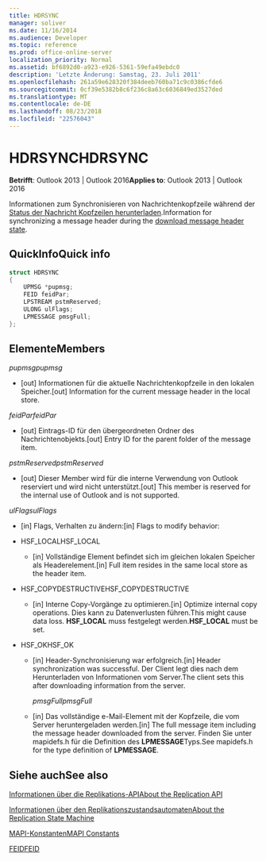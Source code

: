 ```yaml
---
title: HDRSYNC
manager: soliver
ms.date: 11/16/2014
ms.audience: Developer
ms.topic: reference
ms.prod: office-online-server
localization_priority: Normal
ms.assetid: bf6892d0-a923-e926-5361-59efa49ebdc0
description: 'Letzte Änderung: Samstag, 23. Juli 2011'
ms.openlocfilehash: 261a59e628320f384deeb760ba71c9c0386cfde6
ms.sourcegitcommit: 0cf39e5382b8c6f236c8a63c6036849ed3527ded
ms.translationtype: MT
ms.contentlocale: de-DE
ms.lasthandoff: 08/23/2018
ms.locfileid: "22576043"
---
```

# <a name="hdrsync"></a><span data-ttu-id="c7132-103">HDRSYNC</span><span class="sxs-lookup"><span data-stu-id="c7132-103">HDRSYNC</span></span>

  
  
<span data-ttu-id="c7132-104">**Betrifft**: Outlook 2013 | Outlook 2016</span><span class="sxs-lookup"><span data-stu-id="c7132-104">**Applies to**: Outlook 2013 | Outlook 2016</span></span> 
  
<span data-ttu-id="c7132-105">Informationen zum Synchronisieren von Nachrichtenkopfzeile während der [Status der Nachricht Kopfzeilen herunterladen](download-message-header-state.md).</span><span class="sxs-lookup"><span data-stu-id="c7132-105">Information for synchronizing a message header during the [download message header state](download-message-header-state.md).</span></span>
  
## <a name="quick-info"></a><span data-ttu-id="c7132-106">QuickInfo</span><span class="sxs-lookup"><span data-stu-id="c7132-106">Quick info</span></span>

```cpp
struct HDRSYNC 
{ 
    UPMSG *pupmsg; 
    FEID feidPar; 
    LPSTREAM pstmReserved; 
    ULONG ulFlags; 
    LPMESSAGE pmsgFull; 
};
```

## <a name="members"></a><span data-ttu-id="c7132-107">Elemente</span><span class="sxs-lookup"><span data-stu-id="c7132-107">Members</span></span>

 <span data-ttu-id="c7132-108">_pupmsg_</span><span class="sxs-lookup"><span data-stu-id="c7132-108">_pupmsg_</span></span>
  
- <span data-ttu-id="c7132-109">[out] Informationen für die aktuelle Nachrichtenkopfzeile in den lokalen Speicher.</span><span class="sxs-lookup"><span data-stu-id="c7132-109">[out] Information for the current message header in the local store.</span></span>
    
 <span data-ttu-id="c7132-110">_feidPar_</span><span class="sxs-lookup"><span data-stu-id="c7132-110">_feidPar_</span></span>
  
- <span data-ttu-id="c7132-111">[out] Eintrags-ID für den übergeordneten Ordner des Nachrichtenobjekts.</span><span class="sxs-lookup"><span data-stu-id="c7132-111">[out] Entry ID for the parent folder of the message item.</span></span>
    
 <span data-ttu-id="c7132-112">_pstmReserved_</span><span class="sxs-lookup"><span data-stu-id="c7132-112">_pstmReserved_</span></span>
  
- <span data-ttu-id="c7132-113">[out] Dieser Member wird für die interne Verwendung von Outlook reserviert und wird nicht unterstützt.</span><span class="sxs-lookup"><span data-stu-id="c7132-113">[out] This member is reserved for the internal use of Outlook and is not supported.</span></span> 
    
 <span data-ttu-id="c7132-114">_ulFlags_</span><span class="sxs-lookup"><span data-stu-id="c7132-114">_ulFlags_</span></span>
  
- <span data-ttu-id="c7132-115">[in] Flags, Verhalten zu ändern:</span><span class="sxs-lookup"><span data-stu-id="c7132-115">[in] Flags to modify behavior:</span></span>
    
- <span data-ttu-id="c7132-116">HSF_LOCAL</span><span class="sxs-lookup"><span data-stu-id="c7132-116">HSF_LOCAL</span></span>
    
  - <span data-ttu-id="c7132-117">[in] Vollständige Element befindet sich im gleichen lokalen Speicher als Headerelement.</span><span class="sxs-lookup"><span data-stu-id="c7132-117">[in] Full item resides in the same local store as the header item.</span></span>
    
- <span data-ttu-id="c7132-118">HSF_COPYDESTRUCTIVE</span><span class="sxs-lookup"><span data-stu-id="c7132-118">HSF_COPYDESTRUCTIVE</span></span>
    
  -  <span data-ttu-id="c7132-119">[in] Interne Copy-Vorgänge zu optimieren.</span><span class="sxs-lookup"><span data-stu-id="c7132-119">[in] Optimize internal copy operations.</span></span> <span data-ttu-id="c7132-120">Dies kann zu Datenverlusten führen.</span><span class="sxs-lookup"><span data-stu-id="c7132-120">This might cause data loss.</span></span> <span data-ttu-id="c7132-121">**HSF_LOCAL** muss festgelegt werden.</span><span class="sxs-lookup"><span data-stu-id="c7132-121">**HSF_LOCAL** must be set.</span></span> 
    
- <span data-ttu-id="c7132-122">HSF_OK</span><span class="sxs-lookup"><span data-stu-id="c7132-122">HSF_OK</span></span>
    
  - <span data-ttu-id="c7132-123">[in] Header-Synchronisierung war erfolgreich.</span><span class="sxs-lookup"><span data-stu-id="c7132-123">[in] Header synchronization was successful.</span></span> <span data-ttu-id="c7132-124">Der Client legt dies nach dem Herunterladen von Informationen vom Server.</span><span class="sxs-lookup"><span data-stu-id="c7132-124">The client sets this after downloading information from the server.</span></span>
    
     <span data-ttu-id="c7132-125">_pmsgFull_</span><span class="sxs-lookup"><span data-stu-id="c7132-125">_pmsgFull_</span></span>
    
  - <span data-ttu-id="c7132-126">[in] Das vollständige e-Mail-Element mit der Kopfzeile, die vom Server heruntergeladen werden.</span><span class="sxs-lookup"><span data-stu-id="c7132-126">[in] The full message item including the message header downloaded from the server.</span></span> <span data-ttu-id="c7132-127">Finden Sie unter mapidefs.h für die Definition des **LPMESSAGE**Typs.</span><span class="sxs-lookup"><span data-stu-id="c7132-127">See mapidefs.h for the type definition of **LPMESSAGE**.</span></span> 
    
## <a name="see-also"></a><span data-ttu-id="c7132-128">Siehe auch</span><span class="sxs-lookup"><span data-stu-id="c7132-128">See also</span></span>



[<span data-ttu-id="c7132-129">Informationen über die Replikations-API</span><span class="sxs-lookup"><span data-stu-id="c7132-129">About the Replication API</span></span>](about-the-replication-api.md)
  
[<span data-ttu-id="c7132-130">Informationen über den Replikationszustandsautomaten</span><span class="sxs-lookup"><span data-stu-id="c7132-130">About the Replication State Machine</span></span>](about-the-replication-state-machine.md)
  
[<span data-ttu-id="c7132-131">MAPI-Konstanten</span><span class="sxs-lookup"><span data-stu-id="c7132-131">MAPI Constants</span></span>](mapi-constants.md)
  
[<span data-ttu-id="c7132-132">FEID</span><span class="sxs-lookup"><span data-stu-id="c7132-132">FEID</span></span>](feid.md)

